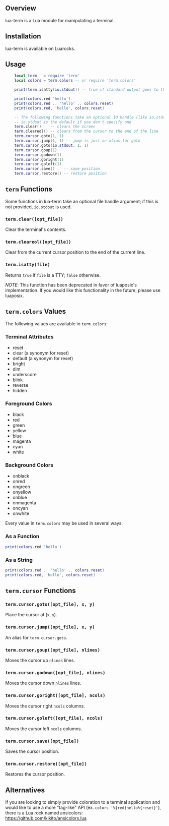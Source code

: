 Overview
--------

lua-term is a Lua module for manipulating a terminal.

Installation
------------

lua-term is available on Luarocks.

Usage
-----

```lua
    local term   = require 'term'
    local colors = term.colors -- or require 'term.colors'

    print(term.isatty(io.stdout)) -- true if standard output goes to the terminal

    print(colors.red 'hello')
    print(colors.red .. 'hello' .. colors.reset)
    print(colors.red, 'hello', colors.reset)

    -- The following functions take an optional IO handle (like io.stdout);
    -- io.stdout is the default if you don't specify one
    term.clear()    -- clears the screen
    term.cleareol() -- clears from the cursor to the end of the line
    term.cursor.goto(1, 1)
    term.cursor.jump(1, 1) -- jump is just an alias for goto
    term.cursor.goto(io.stdout, 1, 1)
    term.cursor.goup(1)
    term.cursor.godown(1)
    term.cursor.goright(1)
    term.cursor.goleft(1)
    term.cursor.save()    -- save position
    term.cursor.restore() -- restore position
```

`term` Functions
--------------

Some functions in lua-term take an optional file handle argument; if this is
not provided, `io.stdout` is used.

### `term.clear([opt_file])`

Clear the terminal's contents.

### `term.cleareol([opt_file])`

Clear from the current cursor position to the end of the current line.

### `term.isatty(file)`

Returns `true` if `file` is a TTY; `false` otherwise.

*NOTE*: This function has been deprecated in favor of luaposix's implementation.
If you would like this functionality in the future, please use luaposix.

`term.colors` Values
------------------

The following values are available in `term.colors`:

### Terminal Attributes

  * reset
  * clear (a synonym for reset)
  * default (a synonym for reset)
  * bright
  * dim
  * underscore
  * blink
  * reverse
  * hidden

### Foreground Colors

  * black
  * red
  * green
  * yellow
  * blue
  * magenta
  * cyan
  * white

### Background Colors

  * onblack
  * onred
  * ongreen
  * onyellow
  * onblue
  * onmagenta
  * oncyan
  * onwhite

Every value in `term.colors` may be used in several ways:

### As a Function

```lua
print(colors.red 'hello')
```

### As a String

```lua
print(colors.red .. 'hello' .. colors.reset)
print(colors.red, 'hello', colors.reset)
```

`term.cursor` Functions
---------------------

### `term.cursor.goto([opt_file], x, y)`

Place the cursor at (`x`, `y`).

### `term.cursor.jump([opt_file], x, y)`

An alias for `term.cursor.goto`.

### `term.cursor.goup([opt_file], nlines)`

Moves the cursor up `nlines` lines.

### `term.cursor.godown([opt_file], nlines)`

Moves the cursor down `nlines` lines.

### `term.cursor.goright([opt_file], ncols)`

Moves the cursor right `ncols` columns.

### `term.cursor.goleft([opt_file], ncols)`

Moves the cursor left `ncols` columns.

### `term.cursor.save([opt_file])`

Saves the cursor position.

### `term.cursor.restore([opt_file])`

Restores the cursor position.

Alternatives
------------

If you are looking to simply provide coloration to a terminal application and would
like to use a more "tag-like" API (ex. `colors '%{red}hello%{reset}'`), there is a Lua rock
named ansicolors: https://github.com/kikito/ansicolors.lua

